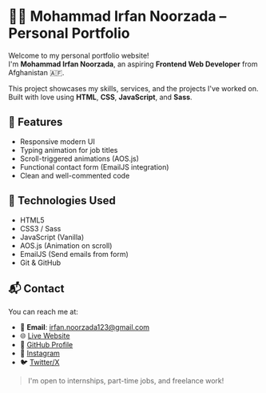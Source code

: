 # 🧑‍💻 Mohammad Irfan Noorzada – Personal Portfolio

Welcome to my personal portfolio website!  
I'm **Mohammad Irfan Noorzada**, an aspiring **Frontend Web Developer** from Afghanistan 🇦🇫.

This project showcases my skills, services, and the projects I've worked on. Built with love using **HTML**, **CSS**, **JavaScript**, and **Sass**.

## 🚀 Features

- Responsive modern UI
- Typing animation for job titles
- Scroll-triggered animations (AOS.js)
- Functional contact form (EmailJS integration)
- Clean and well-commented code

## 🔧 Technologies Used

- HTML5
- CSS3 / Sass
- JavaScript (Vanilla)
- AOS.js (Animation on scroll)
- EmailJS (Send emails from form)
- Git & GitHub

## 📬 Contact

You can reach me at:

- 📧 **Email**: irfan.noorzada123@gmail.com  
- 🌐 [Live Website](https://mohammad-irfan-noorzada.github.io/Personal-Portfolio/)
- 💼 [GitHub Profile](https://github.com/Mohammad-Irfan-Noorzada)  
- 📸 [Instagram](https://instagram.com/irfan_codes)   
- 🐦 [Twitter/X](https://twitter.com/irfan_codes)

> I'm open to internships, part-time jobs, and freelance work!
